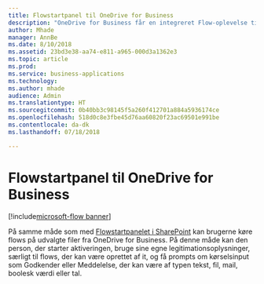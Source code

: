 ```yaml
---
title: Flowstartpanel til OneDrive for Business
description: "OneDrive for Business får en integreret Flow-oplevelse til kørsel af flows"
author: Mhade
manager: AnnBe
ms.date: 8/10/2018
ms.assetid: 23bd3e38-aa74-e811-a965-000d3a1362e3
ms.topic: article
ms.prod: 
ms.service: business-applications
ms.technology: 
ms.author: mhade
audience: Admin
ms.translationtype: HT
ms.sourcegitcommit: 0b40bb3c98145f5a260f412701a884a5936174ce
ms.openlocfilehash: 518d0c8e3fbe45d76aa60820f23ac69501e991be
ms.contentlocale: da-dk
ms.lasthandoff: 07/18/2018

---
```

# <a name="onedrive-for-business-flow-launch-panel"></a>Flowstartpanel til OneDrive for Business

[!include[microsoft-flow banner](../includes/microsoft-flow.md)]




På samme måde som med [Flowstartpanelet i SharePoint](https://flow.microsoft.com/en-us/blog/introducing-flow-launch-panel-in-sharepoint-lists-and-libraries/) kan brugerne køre flows på udvalgte filer fra OneDrive for Business. På denne måde kan den person, der starter aktiveringen, bruge sine egne legitimationsoplysninger, særligt til flows, der kan være oprettet af it, og få prompts om kørselsinput som Godkender eller Meddelelse, der kan være af typen tekst, fil, mail, boolesk værdi eller tal. 

